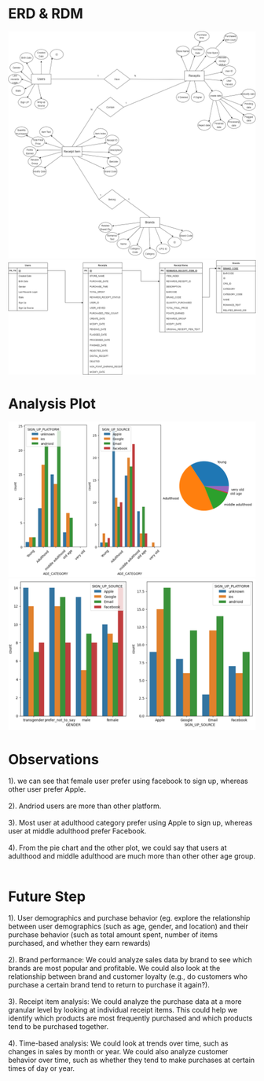 # ERD & RDM
![](./ERD_RDM/ERD.drawio.png)
![](./ERD_RDM/RDBM.drawio.png)


# Analysis Plot
![](./Python_plot/age_category_platform_source.png)
![](./Python_plot/gender_platform_source.png)


# Observations
1). we can see that female user prefer using facebook to sign up, whereas other user prefer Apple.<br />
<br />
2). Andriod users are more than other platform. <br />
<br />
3). Most user at adulthood category prefer using Apple to sign up, whereas user at middle adulthood prefer Facebook. <br />
<br />
4). From the pie chart and the other plot, we could say that users at adulthood and middle adulthood are much more than other other age group. <br />
<br />


# Future Step
1). User demographics and purchase behavior (eg. explore the relationship between user demographics (such as age, gender, and location) and their purchase behavior (such as total amount spent, number of items purchased, and whether they earn rewards)  <br />
<br />
2). Brand performance: We could analyze sales data by brand to see which brands are most popular and profitable. We could also look at the relationship between brand and customer loyalty (e.g., do customers who purchase a certain brand tend to return to purchase it again?). <br />
<br />
3). Receipt item analysis: We could analyze the purchase data at a more granular level by looking at individual receipt items. This could help we identify which products are most frequently purchased and which products tend to be purchased together. <br />
<br />
4). Time-based analysis: We could look at trends over time, such as changes in sales by month or year. We could also analyze customer behavior over time, such as whether they tend to make purchases at certain times of day or year. <br />
<br />
